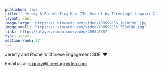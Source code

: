 ```yaml
---
published: true
title: ' Jeremy & Rachel Ting Hun (The Sequel by Threelogy) Legazpi City - May 2018 '
layout: reel
image-large: 'https://i.vimeocdn.com/video/700592166_1920x700.jpg'
image-small: 'https://i.vimeocdn.com/video/700592166_750x500.jpg'
link: 'https://player.vimeo.com/video/269622707'
type: sequel
section-rank: 27
---
```

Jeremy and Rachel's Chinese Engagement SDE. ❤️

Email us at: inquiry@threelogyvideo.com